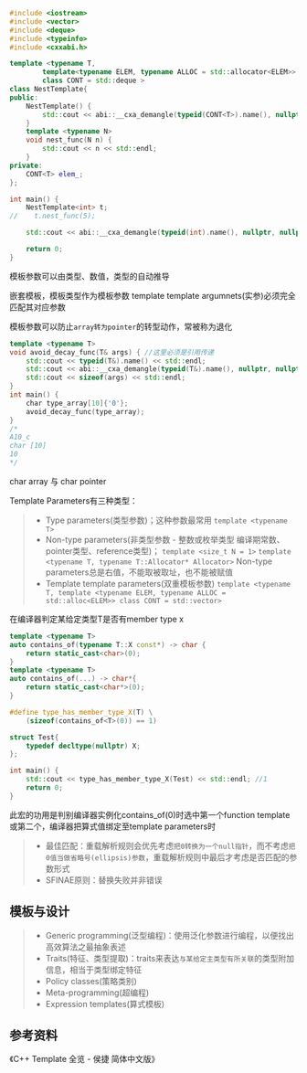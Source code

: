 ```c++
#include <iostream>
#include <vector>
#include <deque>
#include <typeinfo>
#include <cxxabi.h>

template <typename T,
        template<typename ELEM, typename ALLOC = std::allocator<ELEM>>
        class CONT = std::deque >
class NestTemplate{
public:
    NestTemplate() {
        std::cout << abi::__cxa_demangle(typeid(CONT<T>).name(), nullptr, nullptr, nullptr) << std::endl;
    }
    template <typename N>
    void nest_func(N n) {
        std::cout << n << std::endl;
    }
private:
    CONT<T> elem_;
};

int main() {
    NestTemplate<int> t;
//    t.nest_func(5);

    std::cout << abi::__cxa_demangle(typeid(int).name(), nullptr, nullptr, nullptr) << std::endl;

    return 0;
}
```

模板参数可以由类型、数值，类型的自动推导

嵌套模板，模板类型作为模板参数
template template argumnets(实参)必须完全匹配其对应参数

模板参数可以防止`array转为pointer`的转型动作，常被称为退化
```c++
template <typename T>
void avoid_decay_func(T& args) { //这里必须是引用传递
    std::cout << typeid(T&).name() << std::endl;
    std::cout << abi::__cxa_demangle(typeid(T&).name(), nullptr, nullptr, nullptr) << std::endl;
    std::cout << sizeof(args) << std::endl;
}
int main() {
    char type_array[10]{'0'};
    avoid_decay_func(type_array);
}
/*
A10_c
char [10]
10
*/
```
char array 与 char pointer


Template Parameters有三种类型：
>* Type parameters(类型参数)；这种参数最常用 `template <typename T>`
>* Non-type parameters(非类型参数 - 整数或枚举类型 编译期常数、pointer类型、reference类型)； `template <size_t N = 1>` `template <typename T, typename T::Allocator* Allocator>`
Non-type parameters总是右值，不能取被取址，也不能被赋值
>* Template template parameters(双重模板参数) `template <typename T, template <typename ELEM, typename ALLOC = std::alloc<ELEM>> class CONT = std::vector>`

在编译器判定某给定类型T是否有member type x
```c++
template <typename T>
auto contains_of(typename T::X const*) -> char {
    return static_cast<char>(0);
}
template <typename T>
auto contains_of(...) -> char*{
    return static_cast<char*>(0);
}

#define type_has_member_type_X(T) \
    (sizeof(contains_of<T>(0)) == 1)

struct Test{
    typedef decltype(nullptr) X;
};

int main() {
    std::cout << type_has_member_type_X(Test) << std::endl; //1
    return 0;
}
```

此宏的功用是判别编译器实例化contains_of<T>(0)时选中第一个function template或第二个，编译器把算式值绑定至template parameters时
>* 最佳匹配：重载解析规则会优先考虑`把0转换为一个null指针`，而不考虑`把0值当做省略号(ellipsis)参数`，重载解析规则中最后才考虑是否匹配的参数形式
>* SFINAE原则：替换失败并非错误
        
## 模板与设计
>* Generic programming(泛型编程)：使用泛化参数进行编程，以便找出高效算法之最抽象表述
>* Traits(特征、类型提取)：traits来表达`与某给定主类型有所关联`的类型附加信息，相当于类型绑定特征
>* Policy classes(策略类别)
>* Meta-programming(超编程)
>* Expression templates(算式模板)
  
## 参考资料
《C++ Template 全览 - 侯捷 简体中文版》

